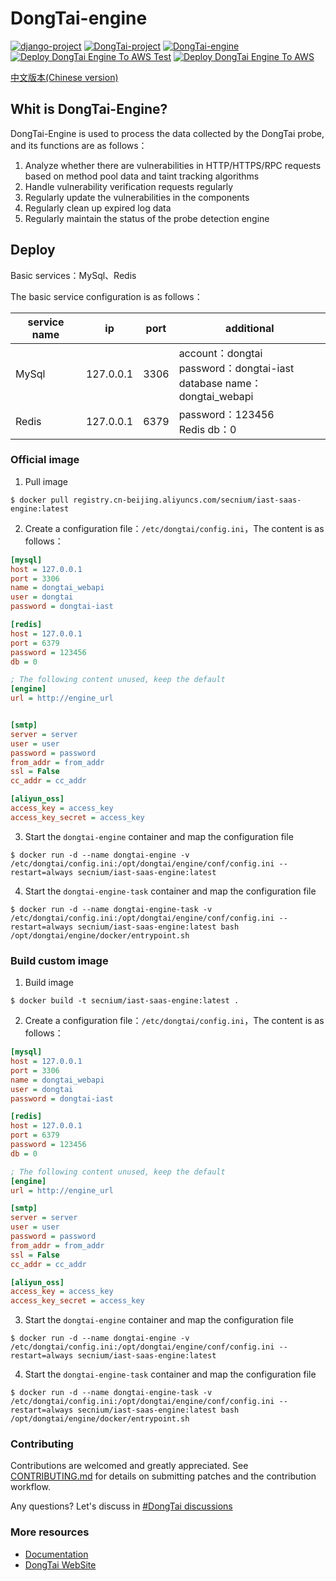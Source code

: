 # DongTai-engine
[![django-project](https://img.shields.io/badge/django%20versions-3.0.3-blue)](https://www.djangoproject.com/)
[![DongTai-project](https://img.shields.io/badge/DongTai%20versions-beta-green)](https://huoxianclub.github.io/DongTai-Doc/)
[![DongTai-engine](https://img.shields.io/badge/DongTai--engine-latest-lightgrey)](https://huoxianclub.github.io/DongTai-Doc/)
[![Deploy DongTai Engine To AWS Test](https://github.com/HXSecurity/DongTai-engine/actions/workflows/deploy_engine_to_aws_test.yml/badge.svg)](https://github.com/HXSecurity/DongTai-engine/actions/workflows/deploy_engine_to_aws_test.yml)
[![Deploy DongTai Engine To AWS](https://github.com/HXSecurity/DongTai-engine/actions/workflows/deploy_engine_to_aws.yml/badge.svg)](https://github.com/HXSecurity/DongTai-engine/actions/workflows/deploy_engine_to_aws.yml)

[中文版本(Chinese version)](README_CN.md)

## Whit is DongTai-Engine?

DongTai-Engine is used to process the data collected by the DongTai probe, and its functions are as follows：
  1. Analyze whether there are vulnerabilities in HTTP/HTTPS/RPC requests based on method pool data and taint tracking algorithms
  2. Handle vulnerability verification requests regularly
  3. Regularly update the vulnerabilities in the components
  4. Regularly clean up expired log data
  5. Regularly maintain the status of the probe detection engine

## Deploy

Basic services：MySql、Redis

The basic service configuration is as follows：

| service name | ip | port | additional |
| --- | --- | --- | --- |
| MySql | 127.0.0.1 | 3306 | account：dongtai<br>password：dongtai-iast<br>database name：dongtai_webapi |
| Redis | 127.0.0.1 | 6379 | password：123456<br>Redis db：0 |

### Official image

1. Pull image
```shell script
$ docker pull registry.cn-beijing.aliyuncs.com/secnium/iast-saas-engine:latest
```

2. Create a configuration file：`/etc/dongtai/config.ini`，The content is as follows：
```ini
[mysql]
host = 127.0.0.1
port = 3306
name = dongtai_webapi
user = dongtai
password = dongtai-iast

[redis]
host = 127.0.0.1
port = 6379
password = 123456
db = 0

; The following content unused, keep the default
[engine]
url = http://engine_url


[smtp]
server = server
user = user
password = password
from_addr = from_addr
ssl = False
cc_addr = cc_addr

[aliyun_oss]
access_key = access_key
access_key_secret = access_key
```

3. Start the `dongtai-engine` container and map the configuration file
```shell script
$ docker run -d --name dongtai-engine -v /etc/dongtai/config.ini:/opt/dongtai/engine/conf/config.ini --restart=always secnium/iast-saas-engine:latest
```

4. Start the `dongtai-engine-task` container and map the configuration file
```shell script
$ docker run -d --name dongtai-engine-task -v /etc/dongtai/config.ini:/opt/dongtai/engine/conf/config.ini --restart=always secnium/iast-saas-engine:latest bash /opt/dongtai/engine/docker/entrypoint.sh
```

### Build custom image

1. Build image
```shell script
$ docker build -t secnium/iast-saas-engine:latest .
```

2. Create a configuration file：`/etc/dongtai/config.ini`，The content is as follows：
```ini
[mysql]
host = 127.0.0.1
port = 3306
name = dongtai_webapi
user = dongtai
password = dongtai-iast

[redis]
host = 127.0.0.1
port = 6379
password = 123456
db = 0

; The following content unused, keep the default
[engine]
url = http://engine_url

[smtp]
server = server
user = user
password = password
from_addr = from_addr
ssl = False
cc_addr = cc_addr

[aliyun_oss]
access_key = access_key
access_key_secret = access_key
```

3. Start the `dongtai-engine` container and map the configuration file
```shell script
$ docker run -d --name dongtai-engine -v /etc/dongtai/config.ini:/opt/dongtai/engine/conf/config.ini --restart=always secnium/iast-saas-engine:latest
```

4. Start the `dongtai-engine-task` container and map the configuration file
```shell script
$ docker run -d --name dongtai-engine-task -v /etc/dongtai/config.ini:/opt/dongtai/engine/conf/config.ini --restart=always secnium/iast-saas-engine:latest bash /opt/dongtai/engine/docker/entrypoint.sh
```

### Contributing
Contributions are welcomed and greatly appreciated. See [CONTRIBUTING.md](https://github.com/HXSecurity/DongTai/blob/main/CONTRIBUTING.md) for details on submitting patches and the contribution workflow.

Any questions? Let's discuss in [#DongTai discussions](https://github.com/HXSecurity/DongTai/discussions)

### More resources
- [Documentation](https://hxsecurity.github.io/DongTai-Doc/#/)
- [DongTai WebSite](https://iast.huoxian.cn/)

